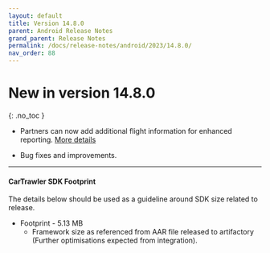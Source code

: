 ```yaml
---
layout: default
title: Version 14.8.0
parent: Android Release Notes
grand_parent: Release Notes
permalink: /docs/release-notes/android/2023/14.8.0/
nav_order: 88
---
```


# New in version 14.8.0

{: .no_toc }

* Partners can now add additional flight information for enhanced reporting. <a href="/docs/android/standalone/property-descriptions#adding-flight-information" target="_blank">More details</a>
  
* Bug fixes and improvements.

---
#### CarTrawler SDK Footprint
The details below should be used as a guideline around SDK size related to release.
* Footprint - 5.13 MB
  * Framework size as referenced from AAR file released to artifactory (Further optimisations expected from integration).
